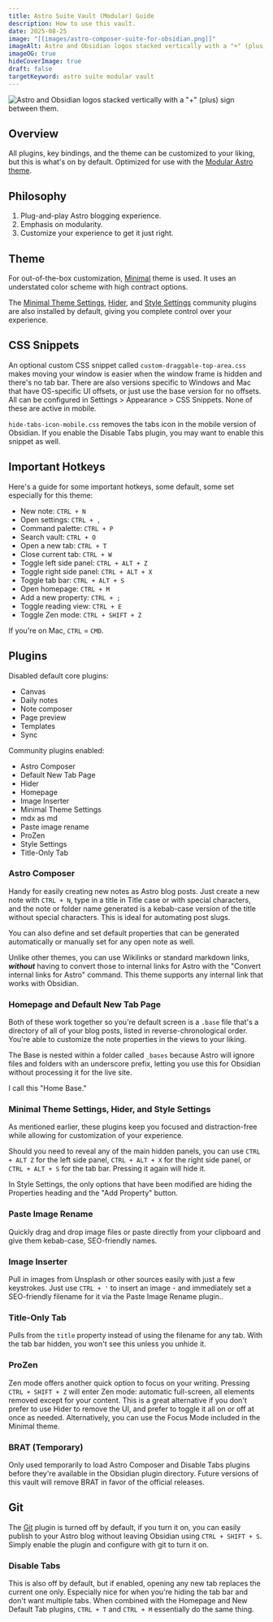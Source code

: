 ```yaml
---
title: Astro Suite Vault (Modular) Guide
description: How to use this vault.
date: 2025-08-25
image: "[[images/astro-composer-suite-for-obsidian.png]]"
imageAlt: Astro and Obsidian logos stacked vertically with a "+" (plus) sign between them.
imageOG: true
hideCoverImage: true
draft: false
targetKeyword: astro suite modular vault
---
```

![Astro and Obsidian logos stacked vertically with a "+" (plus) sign between them.](/posts/images/astro-composer-suite-for-obsidian.png)

## Overview

All plugins, key bindings, and the theme can be customized to your liking, but this is what's on by default. Optimized for use with the [Modular Astro theme](https://github.com/davidvkimball/astro-modular).

## Philosophy 

1. Plug-and-play Astro blogging experience. 
2. Emphasis on modularity. 
3. Customize your experience to get it just right.

## Theme

For out-of-the-box customization, [Minimal](https://minimal.guide/home) theme is used. It uses an understated color scheme with high contract options. 

The [Minimal Theme Settings](https://github.com/kepano/obsidian-minimal-settings), [Hider](https://github.com/kepano/obsidian-hider), and [Style Settings](https://obsidian.md/plugins?id=obsidian-style-settings) community plugins are also installed by default, giving you complete control over your experience. 

## CSS Snippets

An optional custom CSS snippet called `custom-draggable-top-area.css` makes moving your window is easier when the window frame is hidden and there's no tab bar. There are also versions specific to Windows and Mac that have OS-specific UI offsets, or just use the base version for no offsets. All can be configured in Settings > Appearance > CSS Snippets. None of these are active in mobile.

`hide-tabs-icon-mobile.css` removes the tabs icon in the mobile version of Obsidian. If you enable the Disable Tabs plugin, you may want to enable this snippet as well.

## Important Hotkeys

Here's a guide for some important hotkeys, some default, some set especially for this theme:
- New note: `CTRL + N`
- Open settings: `CTRL + ,`
- Command palette: `CTRL + P`
- Search vault: `CTRL + O`
- Open a new tab: `CTRL + T`
- Close current tab: `CTRL + W`
- Toggle left side panel: `CTRL + ALT + Z`
- Toggle right side panel: `CTRL + ALT + X`
- Toggle tab bar: `CTRL + ALT + S`
- Open homepage: `CTRL + M` 
- Add a new property: `CTRL + ;`
- Toggle reading view: `CTRL + E`
- Toggle Zen mode: `CTRL + SHIFT + Z`

If you're on Mac, `CTRL` = `CMD`.

## Plugins 

Disabled default core plugins: 
- Canvas
- Daily notes
- Note composer
- Page preview
- Templates
- Sync

Community plugins enabled: 
- Astro Composer
- Default New Tab Page
- Hider
- Homepage
- Image Inserter
- Minimal Theme Settings
- mdx as md
- Paste image rename
- ProZen
- Style Settings
- Title-Only Tab

### Astro Composer 

Handy for easily creating new notes as Astro blog posts. Just create a new note with `CTRL + N`, type in a title in Title case or with special characters, and the note or folder name generated is a kebab-case version of the title without special characters. This is ideal for automating post slugs. 

You can also define and set default properties that can be generated automatically or manually set for any open note as well.

Unlike other themes, you can use Wikilinks or standard markdown links, ***without*** having to convert those to internal links for Astro with the "Convert internal links for Astro" command. This theme supports any internal link that works with Obsidian.

### Homepage and Default New Tab Page

Both of these work together so you're default screen is a `.base` file that's a directory of all of your blog posts, listed in reverse-chronological order. You're able to customize the note properties in the views to your liking. 

The Base is nested within a folder called `_bases` because Astro will ignore files and folders with an underscore prefix, letting you use this for Obsidian without processing it for the live site.

I call this "Home Base."

### Minimal Theme Settings, Hider, and Style Settings

As mentioned earlier, these plugins keep you focused and distraction-free while allowing for customization of your experience. 

Should you need to reveal any of the main hidden panels, you can use `CTRL + ALT Z` for the left side panel, `CTRL + ALT + X` for the right side panel, or `CTRL + ALT + S` for the tab bar. Pressing it again will hide it. 

In Style Settings, the only options that have been modified are hiding the Properties heading and the "Add Property" button.

### Paste Image Rename 

Quickly drag and drop image files or paste directly from your clipboard and give them kebab-case, SEO-friendly names. 

### Image Inserter

Pull in images from Unsplash or other sources easily with just a few keystrokes. Just use `CTRL + '` to insert an image - and immediately set a SEO-friendly filename for it via the Paste Image Rename plugin..

### Title-Only Tab

Pulls from the `title` property instead of using the filename for any tab. With the tab bar hidden, you won't see this unless you unhide it.

### ProZen

Zen mode offers another quick option to focus on your writing. Pressing `CTRL + SHIFT + Z` will enter Zen mode: automatic full-screen, all elements removed except for your content. This is a great alternative if you don't prefer to use Hider to remove the UI, and prefer to toggle it all on or off at once as needed. Alternatively, you can use the Focus Mode included in the Minimal theme.

### BRAT (Temporary)

Only used temporarily to load Astro Composer and Disable Tabs plugins before they're available in the Obsidian plugin directory. Future versions of this vault will remove BRAT in favor of the official releases.

## Git

The [Git](https://obsidian.md/plugins?id=obsidian-git) plugin is turned off by default, if you turn it on, you can easily publish to your Astro blog without leaving Obsidian using `CTRL + SHIFT + S`. Simply enable the plugin and configure with git to turn it on.

### Disable Tabs

This is also off by default, but if enabled, opening any new tab replaces the current one only. Especially nice for when you're hiding the tab bar and don't want multiple tabs. When combined with the Homepage and New Default Tab plugins, `CTRL + T` and `CTRL + M` essentially do the same thing.